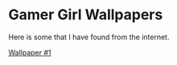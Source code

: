 # Gamer Girl Wallpapers

Here is some that I have found from the internet.

<a href="https://raw.githubusercontent.com/l-a-t-e-r/gamer-girl-wallpapers/refs/heads/main/wallpapers/wallpaper--MHg5M3JiMWxtMmNwZTFocw.webp">Wallpaper #1</a>
